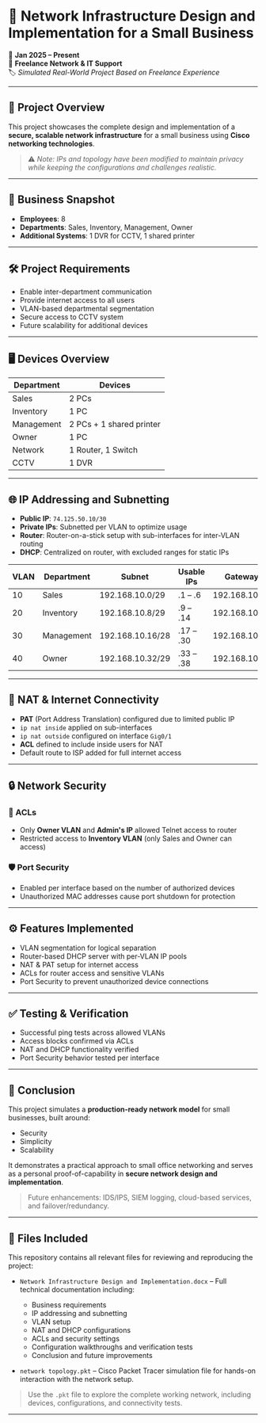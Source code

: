 # 💼 Network Infrastructure Design and Implementation for a Small Business

📅 **Jan 2025 – Present**  
🔧 **Freelance Network & IT Support**  
🏷️ *Simulated Real-World Project Based on Freelance Experience*

---

## 📘 Project Overview

This project showcases the complete design and implementation of a **secure, scalable network infrastructure** for a small business using **Cisco networking technologies**. 

> ⚠️ *Note: IPs and topology have been modified to maintain privacy while keeping the configurations and challenges realistic.*

---

## 🏢 Business Snapshot

- **Employees**: 8  
- **Departments**: Sales, Inventory, Management, Owner  
- **Additional Systems**: 1 DVR for CCTV, 1 shared printer

---

## 🛠️ Project Requirements

- Enable inter-department communication
- Provide internet access to all users
- VLAN-based departmental segmentation
- Secure access to CCTV system
- Future scalability for additional devices

---

## 🖥️ Devices Overview

| Department   | Devices                  |
|-------------|--------------------------|
| Sales       | 2 PCs                    |
| Inventory   | 1 PC                     |
| Management  | 2 PCs + 1 shared printer |
| Owner       | 1 PC                     |
| Network     | 1 Router, 1 Switch       |
| CCTV        | 1 DVR                    |

---

## 🌐 IP Addressing and Subnetting

- **Public IP**: `74.125.50.10/30`
- **Private IPs**: Subnetted per VLAN to optimize usage
- **Router**: Router-on-a-stick setup with sub-interfaces for inter-VLAN routing
- **DHCP**: Centralized on router, with excluded ranges for static IPs

| VLAN | Department | Subnet              | Usable IPs     | Gateway         |
|------|------------|---------------------|----------------|-----------------|
| 10   | Sales      | 192.168.10.0/29     | .1 – .6        | 192.168.10.1    |
| 20   | Inventory  | 192.168.10.8/29     | .9 – .14       | 192.168.10.9    |
| 30   | Management | 192.168.10.16/28    | .17 – .30      | 192.168.10.17   |
| 40   | Owner      | 192.168.10.32/29    | .33 – .38      | 192.168.10.33   |

---

## 🔁 NAT & Internet Connectivity

- **PAT** (Port Address Translation) configured due to limited public IP
- `ip nat inside` applied on sub-interfaces
- `ip nat outside` configured on interface `Gig0/1`
- **ACL** defined to include inside users for NAT
- Default route to ISP added for full internet access

---

## 🔒 Network Security

### 🔐 ACLs
- Only **Owner VLAN** and **Admin's IP** allowed Telnet access to router
- Restricted access to **Inventory VLAN** (only Sales and Owner can access)

### 🛡️ Port Security
- Enabled per interface based on the number of authorized devices
- Unauthorized MAC addresses cause port shutdown for protection

---

## ⚙️ Features Implemented

- VLAN segmentation for logical separation
- Router-based DHCP server with per-VLAN IP pools
- NAT & PAT setup for internet access
- ACLs for router access and sensitive VLANs
- Port Security to prevent unauthorized device connections

---

## ✅ Testing & Verification

- Successful ping tests across allowed VLANs
- Access blocks confirmed via ACLs
- NAT and DHCP functionality verified
- Port Security behavior tested per interface

---

## 📌 Conclusion

This project simulates a **production-ready network model** for small businesses, built around:

- Security  
- Simplicity  
- Scalability  

It demonstrates a practical approach to small office networking and serves as a personal proof-of-capability in **secure network design and implementation**.

> Future enhancements: IDS/IPS, SIEM logging, cloud-based services, and failover/redundancy.

---

## 📂 Files Included

This repository contains all relevant files for reviewing and reproducing the project:

- `Network Infrastructure Design and Implementation.docx` – Full technical documentation including:
  - Business requirements
  - IP addressing and subnetting
  - VLAN setup
  - NAT and DHCP configurations
  - ACLs and security settings
  - Configuration walkthroughs and verification tests
  - Conclusion and future improvements

- `network topology.pkt` – Cisco Packet Tracer simulation file for hands-on interaction with the network setup.

> Use the `.pkt` file to explore the complete working network, including devices, configurations, and connectivity tests.

---

